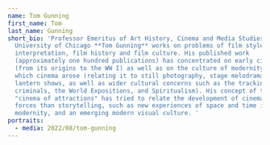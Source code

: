 ```yaml
---
name: Tom Gunning
first_name: Tom
last_name: Gunning
short_bio: 'Professor Emeritus of Art History, Cinema and Media Studies at
  University of Chicago **Tom Gunning** works on problems of film style and
  interpretation, film history and film culture. His published work
  (approximately one hundred publications) has concentrated on early cinema
  (from its origins to the WW I) as well as on the culture of modernity from
  which cinema arose (relating it to still photography, stage melodrama, magic
  lantern shows, as well as wider cultural concerns such as the tracking of
  criminals, the World Expositions, and Spiritualism). His concept of the
  "cinema of attractions" has tried to relate the development of cinema to other
  forces than storytelling, such as new experiences of space and time in
  modernity, and an emerging modern visual culture. '
portraits:
  - media: 2022/08/tom-gunning
---
```

